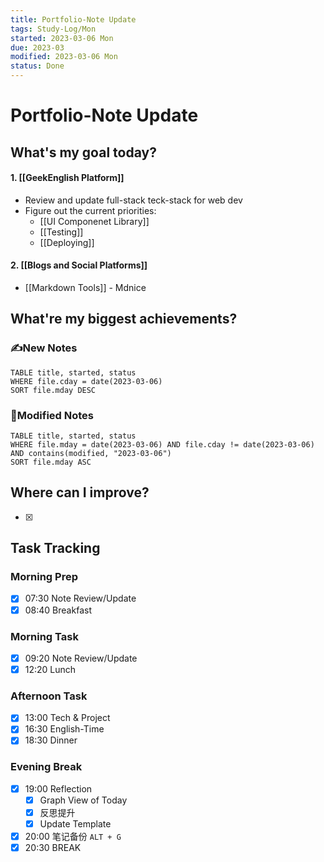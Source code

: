 ```yaml
---
title: Portfolio-Note Update
tags: Study-Log/Mon
started: 2023-03-06 Mon
due: 2023-03
modified: 2023-03-06 Mon
status: Done
---
```

# Portfolio-Note Update
## What's my goal today?
#### 1. [[GeekEnglish Platform]]
- Review and update full-stack teck-stack for web dev
- Figure out the current priorities: 
	- [[UI Componenet Library]]
	- [[Testing]]
	- [[Deploying]]  
#### 2. [[Blogs and Social Platforms]]
- [[Markdown Tools]] - Mdnice
## What're my biggest achievements?
### ✍️New Notes

```dataview
TABLE title, started, status
WHERE file.cday = date(2023-03-06)
SORT file.mday DESC
```

### 📝Modified Notes

```dataview
TABLE title, started, status
WHERE file.mday = date(2023-03-06) AND file.cday != date(2023-03-06) AND contains(modified, "2023-03-06")
SORT file.mday ASC
```

## Where can I improve?
- [x] 
## Task Tracking
### Morning Prep
- [x] 07:30 Note Review/Update
- [x] 08:40 Breakfast
### Morning Task
- [x] 09:20 Note Review/Update
- [x] 12:20 Lunch
### Afternoon Task
- [x] 13:00 Tech & Project
- [x] 16:30 English-Time
- [x] 18:30 Dinner
### Evening Break
- [x] 19:00 Reflection
	- [x] Graph View of Today
	- [x] 反思提升
	- [x] Update Template 
- [x] 20:00 笔记备份 `ALT + G`
- [x] 20:30 BREAK
